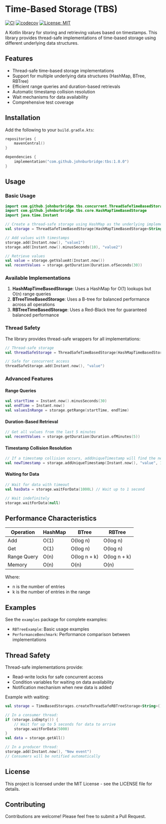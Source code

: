 # Time-Based Storage (TBS)

[![CI](https://github.com/johnburbridge/tbs-kotlin/actions/workflows/ci.yaml/badge.svg)](https://github.com/johnburbridge/tbs-kotlin/actions/workflows/ci.yaml)
[![codecov](https://codecov.io/gh/johnburbridge/tbs-kotlin/branch/main/graph/badge.svg)](https://codecov.io/gh/johnburbridge/tbs-kotlin)
[![License: MIT](https://img.shields.io/badge/License-MIT-yellow.svg)](https://opensource.org/licenses/MIT)

A Kotlin library for storing and retrieving values based on timestamps. This library provides thread-safe implementations of time-based storage using different underlying data structures.

## Features

- Thread-safe time-based storage implementations
- Support for multiple underlying data structures (HashMap, BTree, RBTree)
- Efficient range queries and duration-based retrievals
- Automatic timestamp collision resolution
- Wait mechanisms for data availability
- Comprehensive test coverage

## Installation

Add the following to your `build.gradle.kts`:

```kotlin
repositories {
    mavenCentral()
}

dependencies {
    implementation("com.github.johnburbridge:tbs:1.0.0")
}
```

## Usage

### Basic Usage

```kotlin
import com.github.johnburbridge.tbs.concurrent.ThreadSafeTimeBasedStorage
import com.github.johnburbridge.tbs.core.HashMapTimeBasedStorage
import java.time.Instant

// Create a thread-safe storage using HashMap as the underlying implementation
val storage = ThreadSafeTimeBasedStorage(HashMapTimeBasedStorage<String>())

// Add values with timestamps
storage.add(Instant.now(), "value1")
storage.add(Instant.now().minusSeconds(10), "value2")

// Retrieve values
val value = storage.getValueAt(Instant.now())
val recentValues = storage.getDuration(Duration.ofSeconds(30))
```

### Available Implementations

1. **HashMapTimeBasedStorage**: Uses a HashMap for O(1) lookups but O(n) range queries
2. **BTreeTimeBasedStorage**: Uses a B-tree for balanced performance across all operations
3. **RBTreeTimeBasedStorage**: Uses a Red-Black tree for guaranteed balanced performance

### Thread Safety

The library provides thread-safe wrappers for all implementations:

```kotlin
// Thread-safe storage
val threadSafeStorage = ThreadSafeTimeBasedStorage(HashMapTimeBasedStorage<String>())

// Safe for concurrent access
threadSafeStorage.add(Instant.now(), "value")
```

### Advanced Features

#### Range Queries

```kotlin
val startTime = Instant.now().minusSeconds(30)
val endTime = Instant.now()
val valuesInRange = storage.getRange(startTime, endTime)
```

#### Duration-Based Retrieval

```kotlin
// Get all values from the last 5 minutes
val recentValues = storage.getDuration(Duration.ofMinutes(5))
```

#### Timestamp Collision Resolution

```kotlin
// If a timestamp collision occurs, addUniqueTimestamp will find the next available timestamp
val newTimestamp = storage.addUniqueTimestamp(Instant.now(), "value", 1)
```

#### Waiting for Data

```kotlin
// Wait for data with timeout
val hasData = storage.waitForData(1000L) // Wait up to 1 second

// Wait indefinitely
storage.waitForData(null)
```

## Performance Characteristics

| Operation | HashMap | BTree | RBTree |
|-----------|---------|-------|--------|
| Add | O(1) | O(log n) | O(log n) |
| Get | O(1) | O(log n) | O(log n) |
| Range Query | O(n) | O(log n + k) | O(log n + k) |
| Memory | O(n) | O(n) | O(n) |

Where:
- n is the number of entries
- k is the number of entries in the range

## Examples

See the `examples` package for complete examples:

- `RBTreeExample`: Basic usage examples
- `PerformanceBenchmark`: Performance comparison between implementations

## Thread Safety

Thread-safe implementations provide:
- Read-write locks for safe concurrent access
- Condition variables for waiting on data availability
- Notification mechanism when new data is added

Example with waiting:

```kotlin
val storage = TimeBasedStorages.createThreadSafeRBTreeStorage<String>()

// In a consumer thread:
if (storage.isEmpty()) {
    // Wait for up to 5 seconds for data to arrive
    storage.waitForData(5000)
}
val data = storage.getAll()

// In a producer thread:
storage.add(Instant.now(), "New event")
// Consumers will be notified automatically
```

## License

This project is licensed under the MIT License - see the LICENSE file for details.

## Contributing

Contributions are welcome! Please feel free to submit a Pull Request. 